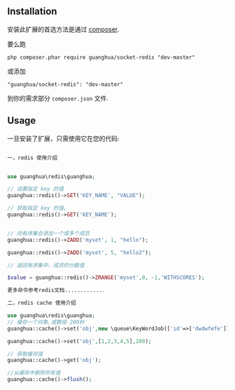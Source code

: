 Installation
------------

安装此扩展的首选方法是通过 [composer](http://getcomposer.org/download/).

要么跑

```
php composer.phar require guanghua/socket-redis "dev-master"
```

或添加

```
"guanghua/socket-redis": "dev-master"
```

到你的需求部分 `composer.json` 文件.


Usage
-----

一旦安装了扩展，只需使用它在您的代码:

```php

一，redis 使用介绍


use guanghua\redis\guanghua;

// 设置指定 key 的值
guanghua::redis()->SET('KEY_NAME', "VALUE");

// 获取指定 key 的值。
guanghua::redis()->GET('KEY_NAME');


// 向有序集合添加一个或多个成员
guanghua::redis()->ZADD('myset', 1, "hello");

guanghua::redis()->ZADD('myset', 5, "hello2");

// 返回有序集中，成员的分数值

$value = guanghua::redis()->ZRANGE('myset',0, -1,'WITHSCORES');

更多命令参考redis文档.............

二，redis cache 使用介绍

use guanghua\redis\guanghua;
// 缓存一个对象,或数组 200秒
guanghua::cache()->set('obj',new \queue\KeyWordJob(['id'=>['dwdwfefe']]),200);

guanghua::cache()->set('obj',[1,2,3,4,5],200);

// 获取缓存值
guanghua::cache()->get('obj');

//从缓存中删除所有值
guanghua::cache()->flush();
